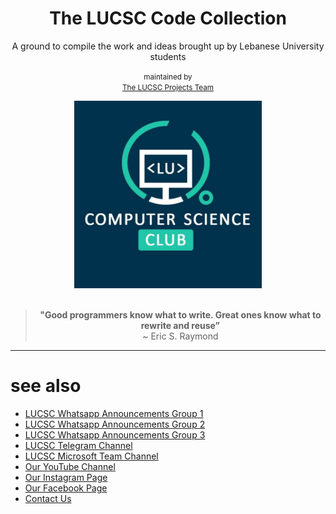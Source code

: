 <div id="INDEX" align="center">
  <h1>The LUCSC Code Collection</h1>
  <p>A ground to compile the work and ideas brought up by Lebanese University students</p>
  
  <p><small>
    maintained by<br>
    <ins>The LUCSC Projects Team</ins>
   </small></p>
   <img src="LUCSC LOGO.jpg" width="300px"/>
   <br/><br/>
   <blockquote>
    <b>"Good programmers know what to write. Great ones know what to rewrite and reuse”</b>
    <br>
    ~ Eric S. Raymond
  </blockquote>
</div>

<hr/>
<h1>see also</h1>
<ul>
  <li><a href="https://chat.whatsapp.com/A5vlAxMTPmrGNv6PVoDGB5">LUCSC Whatsapp Announcements Group 1</a>
  <li><a href="https://chat.whatsapp.com/Dd4GNXPVTtJCWEol6QgHjf">LUCSC Whatsapp Announcements Group 2</a>
  <li><a href="https://chat.whatsapp.com/IIk0SO7rpEVLf5PcZbJ0jr">LUCSC Whatsapp Announcements Group 3</a>
  <li><a href="https://t.me/CSClubLU">LUCSC Telegram Channel</a>
  <li><a href="https://teams.microsoft.com/l/channel/19:0a974acd8a0f45359cdd5fd3f1c66ef9@thread.tacv2/General?groupId=8739a09c-519b-48ad-9b32-44e1fe36711f&tenantId=8ba85766-eb9c-41ff-824c-474217cfd77e">LUCSC Microsoft Team Channel</a>
  <li><a href="https://www.youtube.com/channel/UC4Z4Xsvhrmm7_e04pwy90Dw">Our YouTube Channel</a>
  <li><a href="https://instagram.com/lu_computerscience_club">Our Instagram Page</a>
  <li><a href="https://www.facebook.com/lucsc1/">Our Facebook Page</a>
  <li><a href="mailto:contact.lucsc@gmail.com">Contact Us</a>
</ul>
